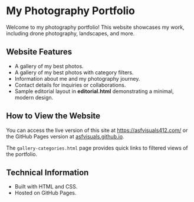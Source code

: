 # My Photography Portfolio

Welcome to my photography portfolio! This website showcases my work, including drone photography, landscapes, and more.

## Website Features
- A gallery of my best photos.
- A gallery of my best photos with category filters.
- Information about me and my photography journey.
- Contact details for inquiries or collaborations.
- Sample editorial layout in **editorial.html** demonstrating a minimal, modern design.

## How to View the Website
You can access the live version of this site at https://asfvisuals412.com/ or the GitHub Pages version at [asfvisuals.github.io](https://asfvisuals.github.io).

The `gallery-categories.html` page provides quick links to filtered views of the portfolio.

## Technical Information
- Built with HTML and CSS.
- Hosted on GitHub Pages.
